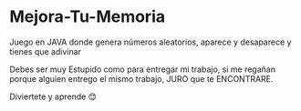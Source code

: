 # Mejora-Tu-Memoria
Juego en JAVA donde genera números aleatorios, aparece y desaparece y tienes que adivinar

Debes ser muy Estupido como para entregar mi trabajo, si me regañan porque alguien entrego el mismo trabajo, JURO que te ENCONTRARE.

Diviertete y aprende 😊
